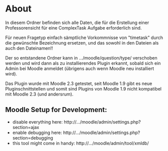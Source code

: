 # About

In diesem Ordner befinden sich alle Daten, die für die Erstellung
einer Professorensicht für eine ComplexTask Aufgabe erforderlich sind.

Für neuen Fragetyp einfach sämptliche Vorkommnisse von "timetask"
durch die gewünschte Bezeichnung ersetzen, und das sowohl in den
Dateien als auch den Dateinamen!!

Der so entstandene Ordner kann in .../moodle/question/type/
verschoben werden und wird dann als zu installierendes Plugin erkannt,
sobald sich ein Admin bei Moodle anmeldet (übrigens auch wenn
Moodle neu installiert wird).

Das Plugin wurde mit Moodle 2.3 getestet, seit Moodle 1.9
gibt es neue Pluginschnittstellen und somit sind Plugins von
Moodle 1.9 nicht kompatibel mit Moodle 2.3 (und andersrum).

## Moodle Setup for Development:

- disable everything here: http://.../moodle/admin/settings.php?section=ajax
- enable debugging here: http://.../moodle/admin/settings.php?section=debugging
- this tool might come in handy: http://.../moodle/admin/tool/xmldb/
